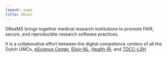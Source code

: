 ```yaml
---
layout: page
title: About
---
```


DReaMS brings together medical research institutions to promote FAIR, secure, and reproducible research software practices.

It is a collaborative effort between the digital competence centers of all the Dutch UMCs, [eScience Center](https://www.esciencecenter.nl), [Elixir-NL](https://elixir-europe.org/about-us/who-we-are/nodes/netherlands), [Health-RI](https://www.health-ri.nl), and [TDCC-LSH](https://tdcc.nl/about-tddc/lsh/)

<!-- TODO: Add logos -->
<!-- TODO: Add photo -->

